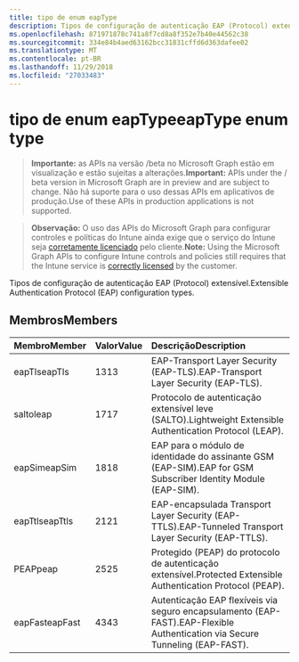 ```yaml
---
title: tipo de enum eapType
description: Tipos de configuração de autenticação EAP (Protocol) extensível.
ms.openlocfilehash: 871971878c741a8f7cd8a8f352e7b40e44562c38
ms.sourcegitcommit: 334e84b4aed63162bcc31831cffd6d363dafee02
ms.translationtype: MT
ms.contentlocale: pt-BR
ms.lasthandoff: 11/29/2018
ms.locfileid: "27033483"
---
```

# <a name="eaptype-enum-type"></a><span data-ttu-id="a0309-103">tipo de enum eapType</span><span class="sxs-lookup"><span data-stu-id="a0309-103">eapType enum type</span></span>

> <span data-ttu-id="a0309-104">**Importante:** as APIs na versão /beta no Microsoft Graph estão em visualização e estão sujeitas a alterações.</span><span class="sxs-lookup"><span data-stu-id="a0309-104">**Important:** APIs under the / beta version in Microsoft Graph are in preview and are subject to change.</span></span> <span data-ttu-id="a0309-105">Não há suporte para o uso dessas APIs em aplicativos de produção.</span><span class="sxs-lookup"><span data-stu-id="a0309-105">Use of these APIs in production applications is not supported.</span></span>

> <span data-ttu-id="a0309-106">**Observação:** O uso das APIs do Microsoft Graph para configurar controles e políticas do Intune ainda exige que o serviço do Intune seja [corretamente licenciado](https://go.microsoft.com/fwlink/?linkid=839381) pelo cliente.</span><span class="sxs-lookup"><span data-stu-id="a0309-106">**Note:** Using the Microsoft Graph APIs to configure Intune controls and policies still requires that the Intune service is [correctly licensed](https://go.microsoft.com/fwlink/?linkid=839381) by the customer.</span></span>

<span data-ttu-id="a0309-107">Tipos de configuração de autenticação EAP (Protocol) extensível.</span><span class="sxs-lookup"><span data-stu-id="a0309-107">Extensible Authentication Protocol (EAP) configuration types.</span></span>
## <a name="members"></a><span data-ttu-id="a0309-108">Membros</span><span class="sxs-lookup"><span data-stu-id="a0309-108">Members</span></span>
|<span data-ttu-id="a0309-109">Membro</span><span class="sxs-lookup"><span data-stu-id="a0309-109">Member</span></span>|<span data-ttu-id="a0309-110">Valor</span><span class="sxs-lookup"><span data-stu-id="a0309-110">Value</span></span>|<span data-ttu-id="a0309-111">Descrição</span><span class="sxs-lookup"><span data-stu-id="a0309-111">Description</span></span>|
|:---|:---|:---|
|<span data-ttu-id="a0309-112">eapTls</span><span class="sxs-lookup"><span data-stu-id="a0309-112">eapTls</span></span>|<span data-ttu-id="a0309-113">13</span><span class="sxs-lookup"><span data-stu-id="a0309-113">13</span></span>|<span data-ttu-id="a0309-114">EAP-Transport Layer Security (EAP-TLS).</span><span class="sxs-lookup"><span data-stu-id="a0309-114">EAP-Transport Layer Security (EAP-TLS).</span></span>|
|<span data-ttu-id="a0309-115">salto</span><span class="sxs-lookup"><span data-stu-id="a0309-115">leap</span></span>|<span data-ttu-id="a0309-116">17</span><span class="sxs-lookup"><span data-stu-id="a0309-116">17</span></span>|<span data-ttu-id="a0309-117">Protocolo de autenticação extensível leve (SALTO).</span><span class="sxs-lookup"><span data-stu-id="a0309-117">Lightweight Extensible Authentication Protocol (LEAP).</span></span>|
|<span data-ttu-id="a0309-118">eapSim</span><span class="sxs-lookup"><span data-stu-id="a0309-118">eapSim</span></span>|<span data-ttu-id="a0309-119">18</span><span class="sxs-lookup"><span data-stu-id="a0309-119">18</span></span>|<span data-ttu-id="a0309-120">EAP para o módulo de identidade do assinante GSM (EAP-SIM).</span><span class="sxs-lookup"><span data-stu-id="a0309-120">EAP for GSM Subscriber Identity Module (EAP-SIM).</span></span>|
|<span data-ttu-id="a0309-121">eapTtls</span><span class="sxs-lookup"><span data-stu-id="a0309-121">eapTtls</span></span>|<span data-ttu-id="a0309-122">21</span><span class="sxs-lookup"><span data-stu-id="a0309-122">21</span></span>|<span data-ttu-id="a0309-123">EAP-encapsulada Transport Layer Security (EAP-TTLS).</span><span class="sxs-lookup"><span data-stu-id="a0309-123">EAP-Tunneled Transport Layer Security (EAP-TTLS).</span></span>|
|<span data-ttu-id="a0309-124">PEAP</span><span class="sxs-lookup"><span data-stu-id="a0309-124">peap</span></span>|<span data-ttu-id="a0309-125">25</span><span class="sxs-lookup"><span data-stu-id="a0309-125">25</span></span>|<span data-ttu-id="a0309-126">Protegido (PEAP) do protocolo de autenticação extensível.</span><span class="sxs-lookup"><span data-stu-id="a0309-126">Protected Extensible Authentication Protocol (PEAP).</span></span>|
|<span data-ttu-id="a0309-127">eapFast</span><span class="sxs-lookup"><span data-stu-id="a0309-127">eapFast</span></span>|<span data-ttu-id="a0309-128">43</span><span class="sxs-lookup"><span data-stu-id="a0309-128">43</span></span>|<span data-ttu-id="a0309-129">Autenticação EAP flexíveis via seguro encapsulamento (EAP-FAST).</span><span class="sxs-lookup"><span data-stu-id="a0309-129">EAP-Flexible Authentication via Secure Tunneling (EAP-FAST).</span></span>|





